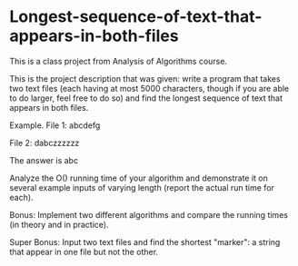 # Longest-sequence-of-text-that-appears-in-both-files
This is a class project from Analysis of Algorithms course. 

This is the project description that was given: write a program that takes two text files (each having at most 5000 
characters, though if you are able to do larger, feel free to do so) and 
find the longest sequence of text that appears in both files.

Example.
File 1: abcdefg

File 2: dabczzzzzz

The answer is abc

Analyze the O() running time of your algorithm and demonstrate it on 
several example inputs of varying length (report the actual run time for 
each).

Bonus: Implement two different algorithms and compare the running times (in 
theory and in practice).

Super Bonus: Input two text files and find the shortest "marker": a string 
that appear in one file but not the other.
